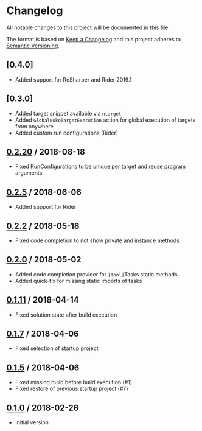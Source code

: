 # Changelog
All notable changes to this project will be documented in this file.

The format is based on [Keep a Changelog](http://keepachangelog.com/en/1.0.0/)
and this project adheres to [Semantic Versioning](http://semver.org/spec/v2.0.0.html).

## [0.4.0]
- Added support for ReSharper and Rider 2019.1

## [0.3.0]
- Added target snippet available via `ntarget`
- Added `GlobalNukeTargetExecution` action for global execution of targets from anywhere
- Added custom run configurations (Rider)

## [0.2.20] / 2018-08-18
- Fixed RunConfigurations to be unique per target and reuse program arguments

## [0.2.5] / 2018-06-06
- Added support for Rider

## [0.2.2] / 2018-05-18
- Fixed code completion to not show private and instance methods

## [0.2.0] / 2018-05-02
- Added code completion provider for `[Tool]`Tasks static methods
- Added quick-fix for missing static imports of tasks

## [0.1.11] / 2018-04-14
- Fixed solution state after build execution

## [0.1.7] / 2018-04-06
- Fixed selection of startup project

## [0.1.5] / 2018-04-06
- Fixed missing build before build execution (#1)
- Fixed restore of previous startup project (#7)

## [0.1.0] / 2018-02-26
- Initial version

[vNext]: https://github.com/nuke-build/resharper/compare/0.2.20...HEAD
[0.2.20]: https://github.com/nuke-build/resharper/compare/0.2.5...0.2.20
[0.2.5]: https://github.com/nuke-build/resharper/compare/0.2.2...0.2.5
[0.2.2]: https://github.com/nuke-build/resharper/compare/0.2.0...0.2.2
[0.2.0]: https://github.com/nuke-build/resharper/compare/0.1.11...0.2.0
[0.1.11]: https://github.com/nuke-build/resharper/compare/0.1.7...0.1.11
[0.1.7]: https://github.com/nuke-build/resharper/compare/0.1.5...0.1.7
[0.1.5]: https://github.com/nuke-build/resharper/compare/0.1.0...0.1.5
[0.1.0]: https://github.com/nuke-build/resharper/tree/0.1.0

